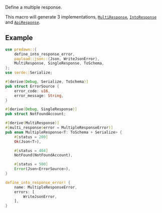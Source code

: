 Define a multiple response.

This macro will generate 3 implementations, [`MultiResponse`], [`IntoResponse`] and [`ApiResponse`].

## Example

```rust
use predawn::{
    define_into_response_error,
    payload::json::{Json, WriteJsonError},
    MultiResponse, SingleResponse, ToSchema,
};
use serde::Serialize;

#[derive(Debug, Serialize, ToSchema)]
pub struct ErrorSource {
    error_code: u16,
    error_message: String,
}

#[derive(Debug, SingleResponse)]
pub struct NotFoundAccount;

#[derive(MultiResponse)]
#[multi_response(error = MultipleResponseError)]
pub enum MultipleResponse<T: ToSchema + Serialize> {
    #[status = 200]
    Ok(Json<T>),

    #[status = 404]
    NotFound(NotFoundAccount),

    #[status = 500]
    Error(Json<ErrorSource>),
}

define_into_response_error! {
    name: MultipleResponseError,
    errors: [
        WriteJsonError,
    ],
}
```

[`MultiResponse`]: https://docs.rs/predawn/latest/predawn/trait.MultiResponse.html
[`IntoResponse`]: https://docs.rs/predawn/latest/predawn/into_response/trait.IntoResponse.html
[`ApiResponse`]: https://docs.rs/predawn/latest/predawn/api_response/trait.ApiResponse.html
